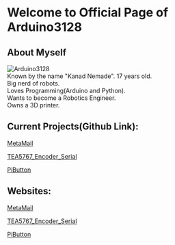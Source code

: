 # Welcome to Official Page of Arduino3128  
  
## About Myself  
![Arduino3128](https://avatars0.githubusercontent.com/u/17906294?s=60&u=338cbdf02e213d961c086e4e745566f3796d3874&v=4)  
Known by the name "Kanad Nemade".
17 years old.    
Big nerd of robots.  
Loves Programming(Arduino and Python).    
Wants to become a Robotics Engineer.  
Owns a 3D printer.  

## Current Projects(Github Link):  
[MetaMail](https://github.com/Arduino3128/MetaMail)  

[TEA5767_Encoder_Serial](https://github.com/Arduino3128/TEA5767_Encoder_Serial)  
  
[PiButton](https://github.com/Arduino3128/PiButton) 
  
## Websites:

[MetaMail](https://arduino3128.github.io/MetaMail)  

[TEA5767_Encoder_Serial](https://arduino3128.github.io/TEA5767_Encoder_Serial)  
  
[PiButton](https://arduino3128.github.io/PiButton/) 
